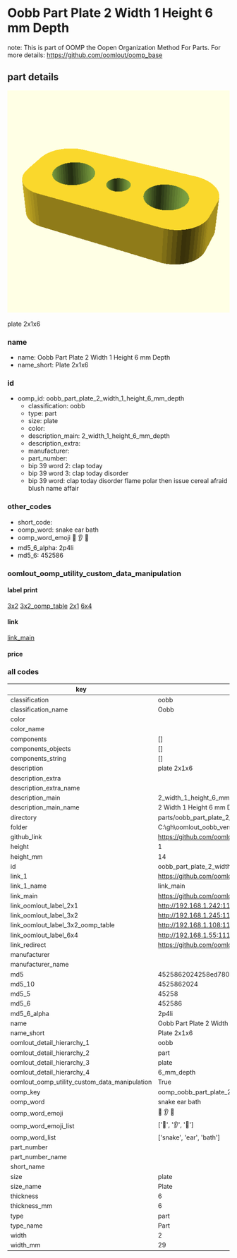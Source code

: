 # Oobb Part Plate 2 Width 1 Height 6 mm Depth  

note: This is part of OOMP the Oopen Organization Method For Parts. For more details: https://github.com/oomlout/oomp_base

##  part details
  

[![](3dpr.png)](3dpr.png)

plate 2x1x6



### name
* name: Oobb Part Plate 2 Width 1 Height 6 mm Depth
* name_short: Plate 2x1x6 
### id
* oomp_id: oobb_part_plate_2_width_1_height_6_mm_depth
  * classification: oobb
  * type: part
  * size: plate
  * color: 
  * description_main: 2_width_1_height_6_mm_depth
  * description_extra: 
  * manufacturer: 
  * part_number: 
  * bip 39 word 2: clap today
  * bip 39 word 3: clap today disorder
  * bip 39 word: clap today disorder flame polar then issue cereal afraid blush name affair

### other_codes
* short_code: 
* oomp_word: snake ear bath
* oomp_word_emoji :snake: :ear: :bath:
* md5_6_alpha: 2p4li
* md5_6: 452586






### oomlout_oomp_utility_custom_data_manipulation
#### label print
[3x2](http://192.168.1.245:1112/?label=oomp%202p4li)
[3x2_oomp_table](http://192.168.1.108:1112/?label=oomp%202p4li)
[2x1](http://192.168.1.242:1112/?label=oomp%202p4li)
[6x4](http://192.168.1.55:1112/?label=oomp%202p4li)    

#### link

[link_main](https://github.com/oomlout/oomlout_oobb_version_4_generated_parts/tree/main/navigation_oomp/oobb/part/plate/2_width_1_height_6_mm_depth/part)                              

#### price







### all codes 
| key | value |  
| --- | --- |  
| classification | oobb |  
| classification_name | Oobb |  
| color |  |  
| color_name |  |  
| components | [] |  
| components_objects | [] |  
| components_string | [] |  
| description | plate 2x1x6 |  
| description_extra |  |  
| description_extra_name |  |  
| description_main | 2_width_1_height_6_mm_depth |  
| description_main_name | 2 Width 1 Height 6 mm Depth |  
| directory | parts/oobb_part_plate_2_width_1_height_6_mm_depth |  
| folder | C:\gh\oomlout_oobb_version_4_generated_parts\parts\oobb_part_plate_2_width_1_height_6_mm_depth |  
| github_link | https://github.com/oomlout/oomlout_oomp_part_src/tree/main/parts/oobb_part_plate_2_width_1_height_6_mm_depth |  
| height | 1 |  
| height_mm | 14 |  
| id | oobb_part_plate_2_width_1_height_6_mm_depth |  
| link_1 | https://github.com/oomlout/oomlout_oobb_version_4_generated_parts/tree/main/navigation_oomp/oobb/part/plate/2_width_1_height_6_mm_depth/part |  
| link_1_name | link_main |  
| link_main | https://github.com/oomlout/oomlout_oobb_version_4_generated_parts/tree/main/navigation_oomp/oobb/part/plate/2_width_1_height_6_mm_depth/part |  
| link_oomlout_label_2x1 | http://192.168.1.242:1112/?label=oomp%202p4li |  
| link_oomlout_label_3x2 | http://192.168.1.245:1112/?label=oomp%202p4li |  
| link_oomlout_label_3x2_oomp_table | http://192.168.1.108:1112/?label=oomp%202p4li |  
| link_oomlout_label_6x4 | http://192.168.1.55:1112/?label=oomp%202p4li |  
| link_redirect | https://github.com/oomlout/oomlout_oobb_version_4_generated_parts/tree/main/parts/oobb_plate_02_01_06 |  
| manufacturer |  |  
| manufacturer_name |  |  
| md5 | 4525862024258ed780d3b5847ef8d14e |  
| md5_10 | 4525862024 |  
| md5_5 | 45258 |  
| md5_6 | 452586 |  
| md5_6_alpha | 2p4li |  
| name | Oobb Part Plate 2 Width 1 Height 6 mm Depth |  
| name_short | Plate 2x1x6  |  
| oomlout_detail_hierarchy_1 | oobb |  
| oomlout_detail_hierarchy_2 | part |  
| oomlout_detail_hierarchy_3 | plate |  
| oomlout_detail_hierarchy_4 | 6_mm_depth |  
| oomlout_oomp_utility_custom_data_manipulation | True |  
| oomp_key | oomp_oobb_part_plate_2_width_1_height_6_mm_depth |  
| oomp_word | snake ear bath |  
| oomp_word_emoji | :snake: :ear: :bath: |  
| oomp_word_emoji_list | [':snake:', ':ear:', ':bath:'] |  
| oomp_word_list | ['snake', 'ear', 'bath'] |  
| part_number |  |  
| part_number_name |  |  
| short_name |  |  
| size | plate |  
| size_name | Plate |  
| thickness | 6 |  
| thickness_mm | 6 |  
| type | part |  
| type_name | Part |  
| width | 2 |  
| width_mm | 29 |  
